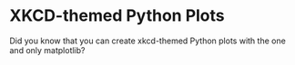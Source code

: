 # XKCD-themed Python Plots

Did you know that you can create xkcd-themed Python plots with the one and only matplotlib? 
